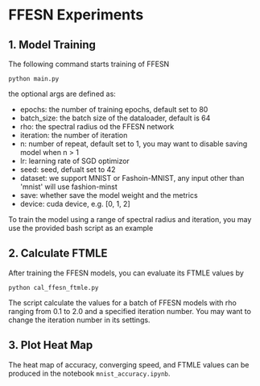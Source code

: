 # FFESN Experiments

## 1. Model Training

The following command starts training of FFESN
```
python main.py
```

the optional args are defined as:
- epochs: the number of training epochs, default set to 80
- batch_size: the batch size of the dataloader, default is 64
- rho: the spectral radius od the FFESN network
- iteration: the number of iteration
- n: number of repeat, default set to 1, you may want to disable saving model when n > 1
- lr: learning rate of SGD optimizor
- seed: seed, defualt set to 42
- dataset: we support MNIST or Fashoin-MNIST, any input other than 'mnist' will use fashion-minst
- save: whether save the model weight and the metrics
- device: cuda device, e.g. [0, 1, 2]

To train the model using a range of spectral radius and iteration, you may use the provided bash script as an example

## 2. Calculate FTMLE

After training the FFESN models, you can evaluate its FTMLE values by
```
python cal_ffesn_ftmle.py 
```

The script calculate the values for a batch of FFESN models with rho ranging from 0.1 to 2.0 and a specified iteration number. You may want to change the iteration number in its settings.

## 3. Plot Heat Map

The heat map of accuracy, converging speed, and FTMLE values can be produced in the notebook `mnist_accuracy.ipynb`.


